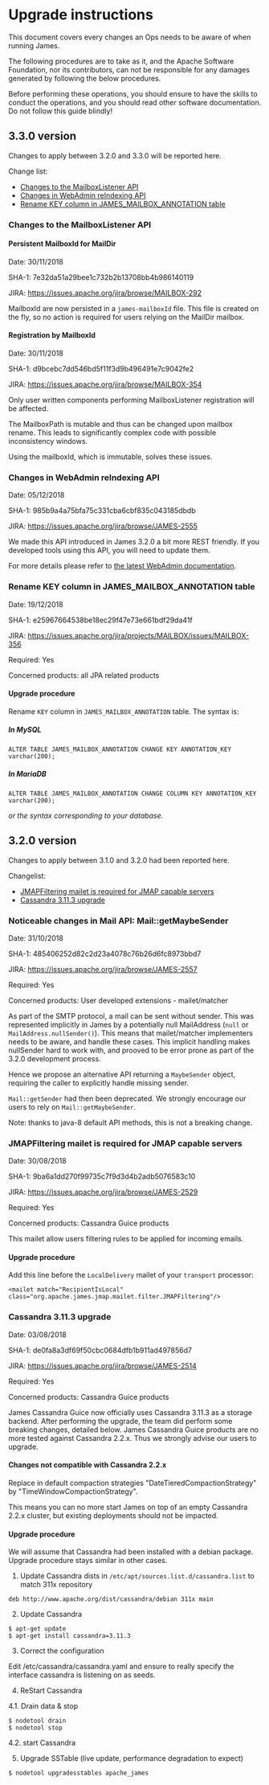 # Upgrade instructions

This document covers every changes an Ops needs to be aware of when running James.

The following procedures are to take as it, and the Apache Software Foundation, nor its contributors, can not be 
responsible for any damages generated by following the below procedures.

Before performing these operations, you should ensure to have the skills to conduct the operations, and you should read other
software documentation. Do not follow this guide blindly!

## 3.3.0 version

Changes to apply between 3.2.0 and 3.3.0 will be reported here.

Change list:

 - [Changes to the MailboxListener API](#changes-to-the-mailboxlistener-api)
 - [Changes in WebAdmin reIndexing API](#changes-in-webadmin-reindexing-api)
 - [Rename KEY column in JAMES_MAILBOX_ANNOTATION table](#james-mailbox-annotation)

### Changes to the MailboxListener API

#### Persistent MailboxId for MailDir

Date: 30/11/2018

SHA-1: 7e32da51a29bee1c732b2b13708bb4b986140119

JIRA: https://issues.apache.org/jira/browse/MAILBOX-292

MailboxId are now persisted in a `james-mailboxId` file. This file is created on the fly, so no action is required for users relying on
the MailDir mailbox.

#### Registration by MailboxId

Date: 30/11/2018

SHA-1: d9bcebc7dd546bd5f11f3d9b496491e7c9042fe2

JIRA: https://issues.apache.org/jira/browse/MAILBOX-354

Only user written components performing MailboxListener registration will be affected.

The MailboxPath is mutable and thus can be changed upon mailbox rename. This leads to significantly complex code with possible inconsistency windows.

Using the mailboxId, which is immutable, solves these issues.

### Changes in WebAdmin reIndexing API

Date: 05/12/2018

SHA-1: 985b9a4a75bfa75c331cba6cbf835c043185dbdb

JIRA: https://issues.apache.org/jira/browse/JAMES-2555

We made this API introduced in James 3.2.0 a bit more REST friendly. If you developed tools using this API, you will need to update them.

For more details please refer to [the latest WebAdmin documentation](https://github.com/apache/james-project/blob/master/src/site/markdown/server/manage-webadmin.md#ReIndexing).

### Rename KEY column in JAMES_MAILBOX_ANNOTATION table

Date: 19/12/2018

SHA-1: e25967664538be18ec29f47e73e661bdf29da41f

JIRA: https://issues.apache.org/jira/projects/MAILBOX/issues/MAILBOX-356

Required: Yes

Concerned products: all JPA related products

#### Upgrade procedure

Rename `KEY` column in `JAMES_MAILBOX_ANNOTATION` table. The syntax is:

##### In MySQL
```
ALTER TABLE JAMES_MAILBOX_ANNOTATION CHANGE KEY ANNOTATION_KEY varchar(200);
```

##### In MariaDB
```
ALTER TABLE JAMES_MAILBOX_ANNOTATION CHANGE COLUMN KEY ANNOTATION_KEY varchar(200);
```

_or the syntax corresponding to your database._

## 3.2.0 version

Changes to apply between 3.1.0 and 3.2.0 had been reported here.

Changelist:

 - [JMAPFiltering mailet is required for JMAP capable servers](#jmapfiltering-mailet-is-required-for-jmap-capable-servers)
 - [Cassandra 3.11.3 upgrade](#cassandra-3113-upgrade)

### Noticeable changes in Mail API: Mail::getMaybeSender

Date: 31/10/2018

SHA-1: 485406252d82c2d23a4078c76b26d6fc8973bbd7

JIRA: https://issues.apache.org/jira/browse/JAMES-2557

Required: Yes

Concerned products: User developed extensions - mailet/matcher

As part of the SMTP protocol, a mail can be sent without sender. This was represented implicitly in James by a potentially null MailAddress
(`null` or `MailAddress.nullSender()`). This means that mailet/matcher implementers needs to be aware, and handle these cases. This implicit
handling makes nullSender hard to work with, and prooved to be error prone as part of the 3.2.0 development process.

Hence we propose an alternative API returning a `MaybeSender` object, requiring the caller to explicitly handle missing sender.

`Mail::getSender` had then been deprecated. We strongly encourage our users to rely on `Mail::getMaybeSender`.

Note: thanks to java-8 default API methods, this is not a breaking change.

### JMAPFiltering mailet is required for JMAP capable servers

Date: 30/08/2018

SHA-1: 9ba6a1dd270f99735c7f9d3d4b2adb5076583c10

JIRA: https://issues.apache.org/jira/browse/JAMES-2529

Required: Yes

Concerned products: Cassandra Guice products

This mailet allow users filtering rules to be applied for incoming emails.

#### Upgrade procedure

Add this line before the `LocalDelivery` mailet of your `transport` processor:

```
<mailet match="RecipientIsLocal" class="org.apache.james.jmap.mailet.filter.JMAPFiltering"/>
```

### Cassandra 3.11.3 upgrade

Date: 03/08/2018

SHA-1: de0fa8a3df69f50cbc0684dfb1b911ad497856d7

JIRA: https://issues.apache.org/jira/browse/JAMES-2514

Required: Yes

Concerned products: Cassandra Guice products

James Cassandra Guice now officially uses Cassandra 3.11.3 as a storage backend. After performing the upgrade, the team
did perform some breaking changes, detailed below. James Cassandra Guice products are no more tested against Cassandra 2.2.x. Thus we strongly
advise our users to upgrade.

#### Changes not compatible with Cassandra 2.2.x

Replace in default compaction strategies "DateTieredCompactionStrategy" by "TimeWindowCompactionStrategy".

This means you can no more start James on top of an empty Cassandra 2.2.x cluster, but existing deployments should not be impacted.

#### Upgrade procedure

We will assume that Cassandra had been installed with a debian package. Upgrade procedure stays similar in other cases.


1. Update Cassandra dists in `/etc/apt/sources.list.d/cassandra.list` to match 311x repository

```
deb http://www.apache.org/dist/cassandra/debian 311x main
```


2. Update Cassandra

```
$ apt-get update
$ apt-get install cassandra=3.11.3
```

3. Correct the configuration

Edit /etc/cassandra/cassandra.yaml and ensure to really specify the interface cassandra is listening on as seeds.

4. ReStart Cassandra

4.1. Drain data & stop

```
$ nodetool drain
$ nodetool stop
```

4.2. start Cassandra

5. Upgrade SSTable (live update, performance degradation to expect)

```
$ nodetool upgradesstables apache_james
```
